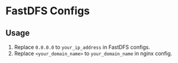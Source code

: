 # FastDFS Configs

## Usage

1. Replace `0.0.0.0` to `your_ip_address` in FastDFS configs.
2. Replace `<your_domain_name>` to `your_domain_name` in nginx config.
